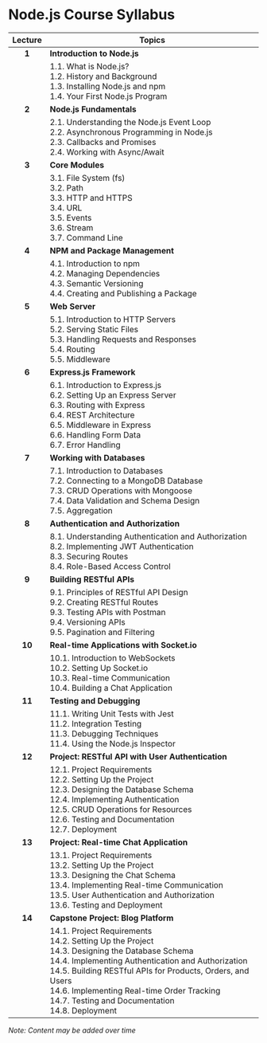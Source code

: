 # Node.js Course Syllabus

| Lecture | Topics                                                                                                                                                                                                                                                                                                                        |
| :-----: | ----------------------------------------------------------------------------------------------------------------------------------------------------------------------------------------------------------------------------------------------------------------------------------------------------------------------------- |
|  **1**  | **Introduction to Node.js**                                                                                                                                                                                                                                                                                                   |
|         | 1.1. What is Node.js?<br>1.2. History and Background<br>1.3. Installing Node.js and npm<br>1.4. Your First Node.js Program                                                                                                                                                                                                    |
|  **2**  | **Node.js Fundamentals**                                                                                                                                                                                                                                                                                                      |
|         | 2.1. Understanding the Node.js Event Loop<br>2.2. Asynchronous Programming in Node.js<br>2.3. Callbacks and Promises<br>2.4. Working with Async/Await                                                                                                                                                                         |
|  **3**  | **Core Modules**                                                                                                                                                                                                                                                                                                              |
|         | 3.1. File System (fs)<br>3.2. Path<br>3.3. HTTP and HTTPS<br>3.4. URL<br>3.5. Events<br>3.6. Stream<br>3.7. Command Line                                                                                                                                                                                                      |
|  **4**  | **NPM and Package Management**                                                                                                                                                                                                                                                                                                |
|         | 4.1. Introduction to npm<br>4.2. Managing Dependencies<br>4.3. Semantic Versioning<br>4.4. Creating and Publishing a Package                                                                                                                                                                                                  |
|  **5**  | **Web Server**                                                                                                                                                                                                                                                                                                                |
|         | 5.1. Introduction to HTTP Servers<br>5.2. Serving Static Files<br>5.3. Handling Requests and Responses <br>5.4. Routing<br> 5.5. Middleware                                                                                                                                                                                   |
|  **6**  | **Express.js Framework**                                                                                                                                                                                                                                                                                                      |
|         | 6.1. Introduction to Express.js<br>6.2. Setting Up an Express Server<br>6.3. Routing with Express<br>6.4. REST Architecture<br>6.5. Middleware in Express<br>6.6. Handling Form Data<br>6.7. Error Handling                                                                                                                   |
|  **7**  | **Working with Databases**                                                                                                                                                                                                                                                                                                    |
|         | 7.1. Introduction to Databases<br>7.2. Connecting to a MongoDB Database<br>7.3. CRUD Operations with Mongoose<br>7.4. Data Validation and Schema Design<br>7.5. Aggregation                                                                                                                                                   |
|  **8**  | **Authentication and Authorization**                                                                                                                                                                                                                                                                                          |
|         | 8.1. Understanding Authentication and Authorization<br>8.2. Implementing JWT Authentication<br>8.3. Securing Routes<br>8.4. Role-Based Access Control                                                                                                                                                                         |
|  **9**  | **Building RESTful APIs**                                                                                                                                                                                                                                                                                                     |
|         | 9.1. Principles of RESTful API Design<br>9.2. Creating RESTful Routes<br>9.3. Testing APIs with Postman<br>9.4. Versioning APIs<br>9.5. Pagination and Filtering                                                                                                                                                              |
| **10**  | **Real-time Applications with Socket.io**                                                                                                                                                                                                                                                                                     |
|         | 10.1. Introduction to WebSockets<br>10.2. Setting Up Socket.io<br>10.3. Real-time Communication<br>10.4. Building a Chat Application                                                                                                                                                                                          |
| **11**  | **Testing and Debugging**                                                                                                                                                                                                                                                                                                     |
|         | 11.1. Writing Unit Tests with Jest<br>11.2. Integration Testing<br>11.3. Debugging Techniques<br>11.4. Using the Node.js Inspector                                                                                                                                                                                            |
| **12**  | **Project: RESTful API with User Authentication**                                                                                                                                                                                                                                                                             |
|         | 12.1. Project Requirements<br>12.2. Setting Up the Project<br>12.3. Designing the Database Schema<br>12.4. Implementing Authentication<br>12.5. CRUD Operations for Resources<br>12.6. Testing and Documentation<br>12.7. Deployment                                                                                          |
| **13**  | **Project: Real-time Chat Application**                                                                                                                                                                                                                                                                                       |
|         | 13.1. Project Requirements<br>13.2. Setting Up the Project<br>13.3. Designing the Chat Schema<br>13.4. Implementing Real-time Communication<br>13.5. User Authentication and Authorization<br>13.6. Testing and Deployment                                                                                                    |
| **14**  | **Capstone Project: Blog Platform**                                                                                                                                                                                                                                                                                           |
|         | 14.1. Project Requirements<br>14.2. Setting Up the Project<br>14.3. Designing the Database Schema<br>14.4. Implementing Authentication and Authorization<br>14.5. Building RESTful APIs for Products, Orders, and Users<br>14.6. Implementing Real-time Order Tracking<br>14.7. Testing and Documentation<br>14.8. Deployment |

_Note: Content may be added over time_
